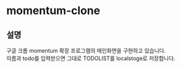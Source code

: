 # momentum-clone
## 설명
구글 크롬 momentum 확장 프로그램의 메인화면을 구현하고 있습니다.<br/>
이름과 todo를 입력받으면 그대로 TODOLIST를 localstoge로 저장합니다.
